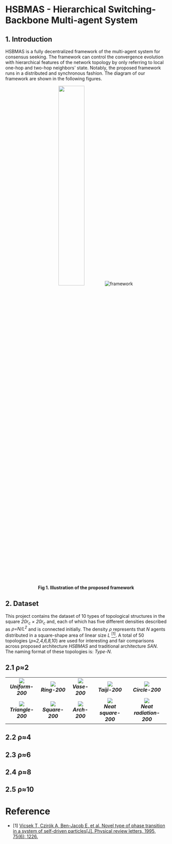 # HSBMAS - Hierarchical Switching-Backbone Multi-agent System
<style>
    table.td {text-align:center}
</style>
## 1. Introduction
HSBMAS is a fully decentralized framework of the multi-agent system for consensus seeking. The framework can control the convergence evolution with hierarchical features of the network topology by only referring to local one-hop and two-hop neighbors' state. Notably, the proposed framework runs in a distributed and synchronous fashion. The diagram of our framework are shown in the following figures.

<div align=center>
    <img src="https://github.com/kyoran/HSBMAS/blob/main/example/diagram.gif" width="40%">
    <img src="https://github.com/kyoran/HSBMAS/blob/main/example/framework.png" 
        alt="framework"/>
    <br>
    <b>Fig 1. Illustration of the proposed framework</b>
</div>

## 2. Dataset 
This project contains the dataset of 10 types of topological structures in the square <i>20r<sub>c</sub> × 20r<sub>c</sub></i> and, each of which has five different densities described as <i>ρ=N/L<sup>2</sup></i> and is connected initially. The density *ρ* represents that *N* agents distributed in a square-shape area of linear size *L* [<sup>[1]</sup>](#refer-topology). A total of 50 topologies (*ρ≈2,4,6,8,10*) are used for interesting and fair comparisons across proposed architecture *HSBMAS* and traditional architecture *SAN*. The naming format of these topologies is: *Type-N*.

## 2.1 ρ≈2
<div align="center">
    <table border="0" style="text-align:center">
        <tr>
            <td><img src="https://github.com/kyoran/HSBMAS/blob/main/Agents-200/001log_uniform_200/init_1_hop_conn.png" /><br><b><i>Uniform-200</i></b></td>
            <td><img src="https://github.com/kyoran/HSBMAS/blob/main/Agents-200/002log_ring_200/init_1_hop_conn.png" /><br><b><i>Ring-200</i></b></td>
            <td><img src="https://github.com/kyoran/HSBMAS/blob/main/Agents-200/003log_vase_200/init_1_hop_conn.png" /><br><b><i>Vase-200</i></b></td>
            <td><img src="https://github.com/kyoran/HSBMAS/blob/main/Agents-200/004log_taiji_200/init_1_hop_conn.png" /><br><b><i>Taiji-200</i></b></td>
            <td><img src="https://github.com/kyoran/HSBMAS/blob/main/Agents-200/005log_circle_200/init_1_hop_conn.png" /><br><b><i>Circle-200</i></b></td>
        </tr>
        <tr>
            <td><img src="https://github.com/kyoran/HSBMAS/blob/main/Agents-200/006log_triangle_200/init_1_hop_conn.png" /><br><b><i>Triangle-200</i></b></td>
            <td><img src="https://github.com/kyoran/HSBMAS/blob/main/Agents-200/007log_square_200/init_1_hop_conn.png" /><br><b><i>Square-200</i></b></td>
            <td><img src="https://github.com/kyoran/HSBMAS/blob/main/Agents-200/008log_arch_200/init_1_hop_conn.png" /><br><b><i>Arch-200</i></b></td>
            <td><img src="https://github.com/kyoran/HSBMAS/blob/main/Agents-200/009log_neat_square_225/init_1_hop_conn.png" /><br><b><i>Neat square-200</i></b></td>
            <td><img src="https://github.com/kyoran/HSBMAS/blob/main/Agents-200/010log_neat_radiation_200/init_1_hop_conn.png" /><br><b><i>Neat radiation-200</i></b></td>
        </tr>
    </table>
</div>

## 2.2 ρ≈4
<div align=center>
    
</div>

## 2.3 ρ≈6
<div align=center>
    
</div>

## 2.4 ρ≈8
<div align=center>
    
</div>

## 2.5 ρ≈10
<div align=center>
    
</div>

# Reference
<div id="refer-topology"></div>

- [1] [Vicsek T, Czirók A, Ben-Jacob E, et al. Novel type of phase transition in a system of self-driven particles[J]. Physical review letters, 1995, 75(6): 1226.](https://journals.aps.org/prl/abstract/10.1103/PhysRevLett.75.1226)
